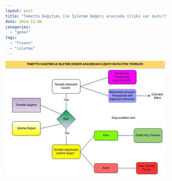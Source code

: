 ```yaml
---
layout: post
title: "Temettü Dağıtımı ile İşletme Değeri arasında ilişki var mıdır?"
date: 2014-12-06
categories: 
  - "genel"
tags: 
  - "finans"
  - "isletme"
---
```


![](/images/tumblr_inline_ng63wkuwu01r4exmc.jpg)
